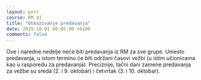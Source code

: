 ```yaml
---
layout: post
course: RM 4I
title: "Otkazivanje predavanja"
date: 2019-10-01 00:05:00 +0100
comments: false
---
```


Ove i naredne nedelje neće biti predavanja iz RM za sve grupe. Umesto predavanja, 
u istom terminu će biti održani časovi vežbi (u istim učionicama kao u rasporedu 
za predavanja). Preciznije, tačni dani zamene predavanja za vežbe su sreda 
(2. i 9. oktobar) i četvrtak (3. i 10. oktobar). 
